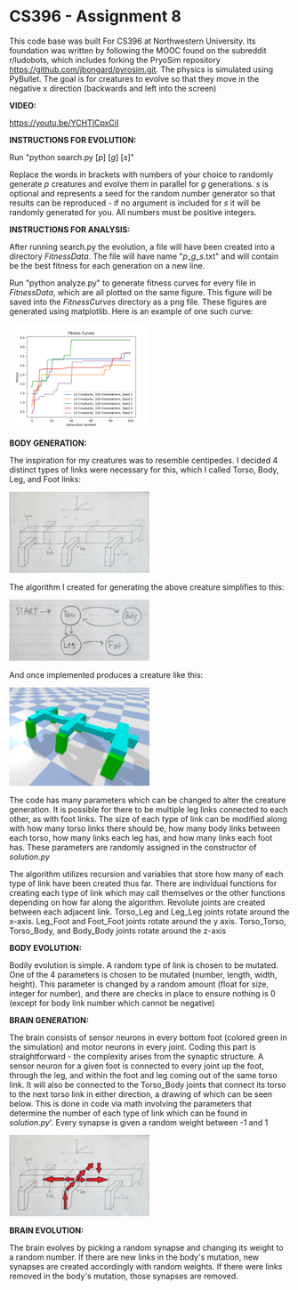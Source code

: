 # CS396 - Assignment 8
This code base was built For CS396 at Northwestern University. Its foundation was written by following the MOOC found on the subreddit r/ludobots, which includes forking the PryoSim repository https://github.com/jbongard/pyrosim.git. The physics is simulated using PyBullet. The goal is for creatures to evolve so that they move in the negative x direction (backwards and left into the screen)

**VIDEO:**

https://youtu.be/YCHTICpxCiI

**INSTRUCTIONS FOR EVOLUTION:** 

Run "python search.py [*p*] [*g*] [*s*]" 

Replace the words in brackets with numbers of your choice to randomly generate *p* creatures and evolve them in parallel for *g* generations. *s* is optional and represents a seed for the random number generator so that results can be reproduced - if no argument is included for *s* it will be randomly generated for you. All numbers must be positive integers.

**INSTRUCTIONS FOR ANALYSIS:**

After running search.py the evolution, a file will have been created into a directory *FitnessData*. The file will have name "*p*\_*g*\_*s*.txt" and will contain be the best fitness for each generation on a new line.

Run "python analyze.py" to generate fitness curves for every file in *FitnessData*, which are all plotted on the same figure. This figure will be saved into the *FitnessCurves* directory as a png file. These figures are generated using matplotlib. Here is an example of one such curve:

<img src="FitnessCurves/Curve1.png" width="50%" height="50%">

**BODY GENERATION:**

The inspiration for my creatures was to resemble centipedes. I decided 4 distinct types of links were necessary for this, which I called Torso, Body, Leg, and Foot links:

<img src="ReadmeImages/PhenotypeDiagram.jpg" width="50%" height="50%">

The algorithm I created for generating the above creature simplifies to this:

<img src="ReadmeImages/GenerationDiagram.jpg" width="50%" height="50%">

And once implemented produces a creature like this:

<img src="ReadmeImages/ExampleCreature.png" width="50%" height="50%">

The code has many parameters which can be changed to alter the creature generation. It is possible for there to be multiple leg links connected to each other, as with foot links. The size of each type of link can be modified along with how many torso links there should be, how many body links between each torso, how many links each leg has, and how many links each foot has. These parameters are randomly assigned in the constructor of *solution.py*

The algorithm utilizes recursion and variables that store how many of each type of link have been created thus far. There are individual functions for creating each type of link which may call themselves or the other functions depending on how far along the algorithm. Revolute joints are created between each adjacent link. Torso_Leg and Leg_Leg joints rotate around the x-axis. Leg_Foot and Foot_Foot joints rotate around the y axis. Torso_Torso, Torso_Body, and Body_Body joints rotate 
around the z-axis

**BODY EVOLUTION:**

Bodily evolution is simple. A random type of link is chosen to be mutated. One of the 4 parameters is chosen to be mutated (number, length, width, height). This parameter is changed by a random amount (float for size, integer for number), and there are checks in place to ensure nothing is 0 (except for body link number which cannot be negative)

**BRAIN GENERATION:**

The brain consists of sensor neurons in every bottom foot (colored green in the simulation) and motor neurons in every joint. Coding this part is straightforward - the complexity arises from the synaptic structure. A sensor neuron for a given foot is connected to every joint up the foot, through the leg, and within the foot and leg coming out of the same torso link. It will also be connected to the Torso_Body joints that connect its torso to the next torso link in either direction, a drawing of which can be seen below. This is done in code via math involving the parameters that determine the number of each type of link which can be found in *solution.py*'. Every synapse is given a random weight between -1 and 1

<img src="ReadmeImages/SynapseStructure.jpg" width="50%" height="50%">

**BRAIN EVOLUTION:**

The brain evolves by picking a random synapse and changing its weight to a random number. If there are new links in the body's mutation, new synapses are created accordingly with random weights. If there were links removed in the body's mutation, those synapses are removed.
